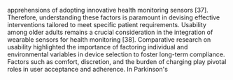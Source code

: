 apprehensions of adopting innovative health monitoring sensors [37]. Therefore, understanding these
factors is paramount in devising effective interventions tailored to meet specific patient requirements.
Usability among older adults remains a crucial consideration in the integration of wearable sensors for
health monitoring [38]. Comparative research on usability highlighted the importance of factoring individual
and environmental variables in device selection to foster long-term compliance. Factors such as comfort,
discretion, and the burden of charging play pivotal roles in user acceptance and adherence. In Parkinson's